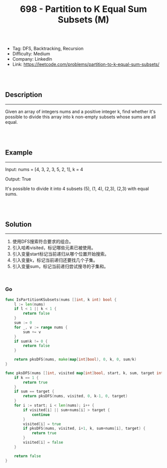 # <center>698 - Partition to K Equal Sum Subsets (M)</center> 



<br></br>

* Tag: DFS, Backtracking, Recursion
* Difficulty: Medium
* Company: LinkedIn
* Link: https://leetcode.com/problems/partition-to-k-equal-sum-subsets/

<br></br>



## Description
----
Given an array of integers nums and a positive integer k, find whether it's possible to divide this array into k non-empty subsets whose sums are all equal.

<br></br>



## Example
----
Input: nums = [4, 3, 2, 3, 5, 2, 1], k = 4

Output: True

It's possible to divide it into 4 subsets (5), (1, 4), (2,3), (2,3) with equal sums.

<br></br>



## Solution
----
1. 使用DFS搜索符合要求的组合。
2. 引入哈希visited，标记哪些元素已被使用。
3. 引入变量start标记当前递归从哪个位置开始搜索。
4. 引入变量k，标记当前递归还要找几个子集。
5. 引入变量sum，标记当前递归尝试搜寻的子集和。

<br>


### Go
```go
func IsPartitionKSubsets(nums []int, k int) bool {
	l := len(nums)
	if l < 1 || k < 1 {
		return false
	}
	sum := 0
	for _, v := range nums {
		sum += v
	}
	if sum%k != 0 {
		return false
	}

	return pksDFS(nums, make(map[int]bool), 0, k, 0, sum/k)
}

func pksDFS(nums []int, visited map[int]bool, start, k, sum, target int) bool {
	if k == 1 {
		return true
	}
	if sum == target {
		return pksDFS(nums, visited, 0, k-1, 0, target)
	}
	for i := start; i < len(nums); i++ {
		if visited[i] || sum+nums[i] > target {
			continue
		}
		visited[i] = true
		if pksDFS(nums, visited, i+1, k, sum+nums[i], target) {
			return true
		}
		visited[i] = false
	}

	return false
}
```

<br>
